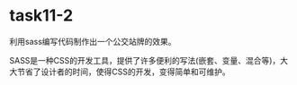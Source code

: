 # task11-2
利用sass编写代码制作出一个公交站牌的效果。  
 
SASS是一种CSS的开发工具，提供了许多便利的写法(嵌套、变量、混合等)，大大节省了设计者的时间，使得CSS的开发，变得简单和可维护。
